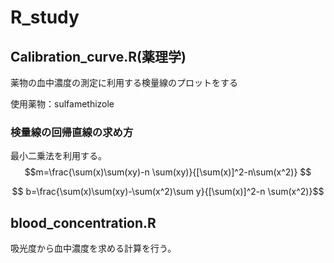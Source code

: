 # R_study

## Calibration_curve.R(薬理学)
薬物の血中濃度の測定に利用する検量線のプロットをする

使用薬物：sulfamethizole
### 検量線の回帰直線の求め方
最小二乗法を利用する。
$$m=\frac{\sum(x)\sum(xy)-n \sum(xy)}{[\sum(x)]^2-n\sum(x^2)} $$

$$ b=\frac{\sum(x)\sum(xy)-\sum(x^2)\sum y}{[\sum(x)]^2-n \sum(x^2)}$$


## blood_concentration.R
吸光度から血中濃度を求める計算を行う。